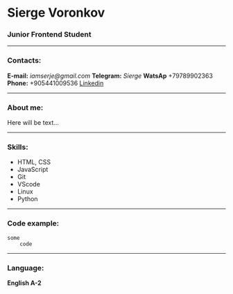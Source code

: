 # Sierge Voronkov
### Junior Frontend Student

---

### Contacts:

**E-mail:** _iamserje@gmail.com_
**Telegram:** _Sierge_
**WatsAp** +79789902363
**Phone:** +905441009536
[Linkedin](https://www.linkedin.com/in/sv-or-919179258)

---

### About me:
Here will be text...

---

### Skills:

* HTML, CSS
* JavaScript
* Git
* VScode
* Linux
* Python

---

### Code example:

```
some
    code
```

---

### Language:

**English A-2**
